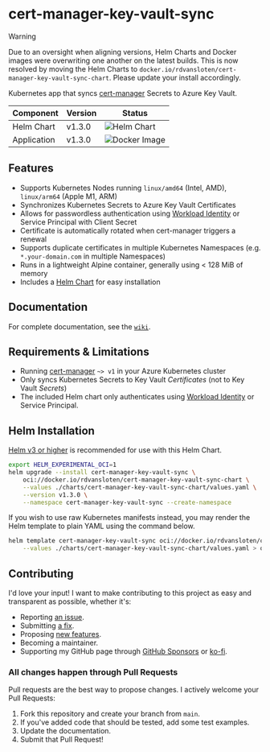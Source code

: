 # cert-manager-key-vault-sync

> [!WARNING]  
> Due to an oversight when aligning versions, Helm Charts and Docker images were overwriting one another on the latest builds. This is now resolved by moving the Helm Charts to `docker.io/rdvansloten/cert-manager-key-vault-sync-chart`. Please update your install accordingly.

Kubernetes app that syncs [cert-manager](https://cert-manager.io) Secrets to Azure Key Vault.

| Component   | Version | Status                                                                                                                           |
| ----------- | ------- | -------------------------------------------------------------------------------------------------------------------------------- |
| Helm Chart  | v1.3.0  | ![Helm Chart](https://github.com/rdvansloten/cert-manager-key-vault-sync/actions/workflows/build-push-helm-chart.yaml/badge.svg) |
| Application | v1.3.0  | ![Docker Image](https://github.com/rdvansloten/cert-manager-key-vault-sync/actions/workflows/build-push-image.yaml/badge.svg)    |

## Features

- Supports Kubernetes Nodes running `linux/amd64` (Intel, AMD), `linux/arm64` (Apple M1, ARM)
- Synchronizes Kubernetes Secrets to Azure Key Vault Certificates
- Allows for passwordless authentication using [Workload Identity](https://learn.microsoft.com/en-us/azure/aks/workload-identity-overview) or Service Principal with Client Secret
- Certificate is automatically rotated when cert-manager triggers a renewal
- Supports duplicate certificates in multiple Kubernetes Namespaces (e.g. `*.your-domain.com` in multiple Namespaces)
- Runs in a lightweight Alpine container, generally using < 128 MiB of memory
- Includes a [Helm Chart](#helm-installation) for easy installation

## Documentation

For complete documentation, see the [`wiki`](https://github.com/rdvansloten/cert-manager-key-vault-sync/wiki).

## Requirements & Limitations

- Running [cert-manager](https://cert-manager.io) `~> v1` in your Azure Kubernetes cluster
- Only syncs Kubernetes Secrets to Key Vault _Certificates_ (not to Key Vault _Secrets_)
- The included Helm chart only authenticates using [Workload Identity](https://learn.microsoft.com/en-us/azure/aks/workload-identity-overview) or Service Principal.

## Helm Installation

[Helm v3 or higher](https://helm.sh/docs/intro/install/#through-package-managers) is recommended for use with this Helm Chart.

```sh
export HELM_EXPERIMENTAL_OCI=1
helm upgrade --install cert-manager-key-vault-sync \
    oci://docker.io/rdvansloten/cert-manager-key-vault-sync-chart \
    --values ./charts/cert-manager-key-vault-sync-chart/values.yaml \
    --version v1.3.0 \
    --namespace cert-manager-key-vault-sync --create-namespace
```

If you wish to use raw Kubernetes manifests instead, you may render the Helm template to plain YAML using the command below.

```sh
helm template cert-manager-key-vault-sync oci://docker.io/rdvansloten/cert-manager-key-vault-sync-chart --version v1.3.0 \
    --values ./charts/cert-manager-key-vault-sync-chart/values.yaml > output.yaml
```

## Contributing

I'd love your input! I want to make contributing to this project as easy and transparent as possible, whether it's:

- Reporting [an issue](https://github.com/rdvansloten/cert-manager-key-vault-sync/issues/new?assignees=&labels=bug&template=bug_report.yml).
- Submitting [a fix](https://github.com/rdvansloten/cert-manager-key-vault-sync/compare).
- Proposing [new features](https://github.com/rdvansloten/cert-manager-key-vault-sync/issues/new?assignees=&labels=enhancement&template=feature_request.yml).
- Becoming a maintainer.
- Supporting my GitHub page through [GitHub Sponsors](https://github.com/sponsors/rdvansloten) or [ko-fi](https://ko-fi.com/V7V0WI9MI).

### All changes happen through Pull Requests

Pull requests are the best way to propose changes. I actively welcome your Pull Requests:

1. Fork this repository and create your branch from `main`.
2. If you've added code that should be tested, add some test examples.
3. Update the documentation.
4. Submit that Pull Request!
